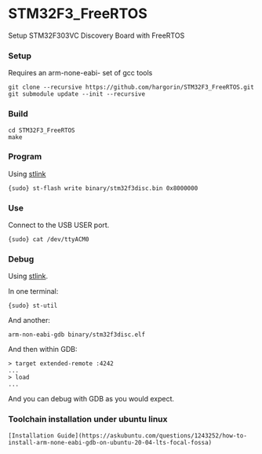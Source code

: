 # STM32F3_FreeRTOS
Setup STM32F303VC Discovery Board with FreeRTOS


### Setup

Requires an arm-none-eabi- set of gcc tools

    git clone --recursive https://github.com/hargorin/STM32F3_FreeRTOS.git
    git submodule update --init --recursive

### Build

    cd STM32F3_FreeRTOS
    make

### Program

Using [stlink](https://github.com/texane/stlink)

    {sudo} st-flash write binary/stm32f3disc.bin 0x8000000

### Use

Connect to the USB USER port.

    {sudo} cat /dev/ttyACM0

### Debug

Using [stlink](https://github.com/texane/stlink).

In one terminal:

    {sudo} st-util
    
And another:

    arm-non-eabi-gdb binary/stm32f3disc.elf
    
And then within GDB:

    > target extended-remote :4242
    ...
    > load
    ...
    
And you can debug with GDB as you would expect.

### Toolchain installation under ubuntu linux

    [Installation Guide](https://askubuntu.com/questions/1243252/how-to-install-arm-none-eabi-gdb-on-ubuntu-20-04-lts-focal-fossa)